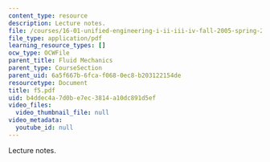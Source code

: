 ```yaml
---
content_type: resource
description: Lecture notes.
file: /courses/16-01-unified-engineering-i-ii-iii-iv-fall-2005-spring-2006/b4ddec4a7d0be7ec3814a10dc891d5ef_f5.pdf
file_type: application/pdf
learning_resource_types: []
ocw_type: OCWFile
parent_title: Fluid Mechanics
parent_type: CourseSection
parent_uid: 6a5f667b-6fca-f068-0ec8-b203122154de
resourcetype: Document
title: f5.pdf
uid: b4ddec4a-7d0b-e7ec-3814-a10dc891d5ef
video_files:
  video_thumbnail_file: null
video_metadata:
  youtube_id: null
---
```

Lecture notes.